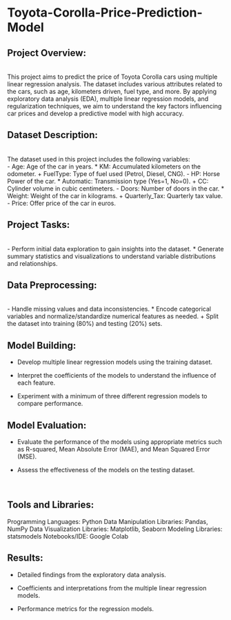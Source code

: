 # Toyota-Corolla-Price-Prediction-Model

## Project Overview:
</br>
This project aims to predict the price of Toyota Corolla cars using multiple linear regression analysis. The dataset includes various attributes related to the cars, such as age, kilometers driven, fuel type, and more. By applying exploratory data analysis (EDA), multiple linear regression models, and regularization techniques, we aim to understand the key factors influencing car prices and develop a predictive model with high accuracy.
</br>

## Dataset Description:
</br>
The dataset used in this project includes the following variables:
</br>
- Age: Age of the car in years.
* KM: Accumulated kilometers on the odometer.
+ FuelType: Type of fuel used (Petrol, Diesel, CNG).
- HP: Horse Power of the car.
* Automatic: Transmission type (Yes=1, No=0).
+ CC: Cylinder volume in cubic centimeters.
- Doors: Number of doors in the car.
* Weight: Weight of the car in kilograms.
+ Quarterly_Tax: Quarterly tax value.
- Price: Offer price of the car in euros.

## Project Tasks:
</br>
- Perform initial data exploration to gain insights into the dataset.
* Generate summary statistics and visualizations to understand variable distributions and relationships.

## Data Preprocessing:
</br>
- Handle missing values and data inconsistencies.
* Encode categorical variables and normalize/standardize numerical features as needed.
+ Split the dataset into training (80%) and testing (20%) sets.

## Model Building:

- Develop multiple linear regression models using the training dataset.
* Interpret the coefficients of the models to understand the influence of each feature.
+ Experiment with a minimum of three different regression models to compare performance.

## Model Evaluation:

- Evaluate the performance of the models using appropriate metrics such as R-squared, Mean Absolute Error (MAE), and Mean Squared Error (MSE).
* Assess the effectiveness of the models on the testing dataset.
</br>

## Tools and Libraries:
Programming Languages: Python
Data Manipulation Libraries: Pandas, NumPy
Data Visualization Libraries: Matplotlib, Seaborn
Modeling Libraries: statsmodels
Notebooks/IDE: Google Colab
</br>

## Results:
- Detailed findings from the exploratory data analysis.
* Coefficients and interpretations from the multiple linear regression models.
+ Performance metrics for the regression models.
